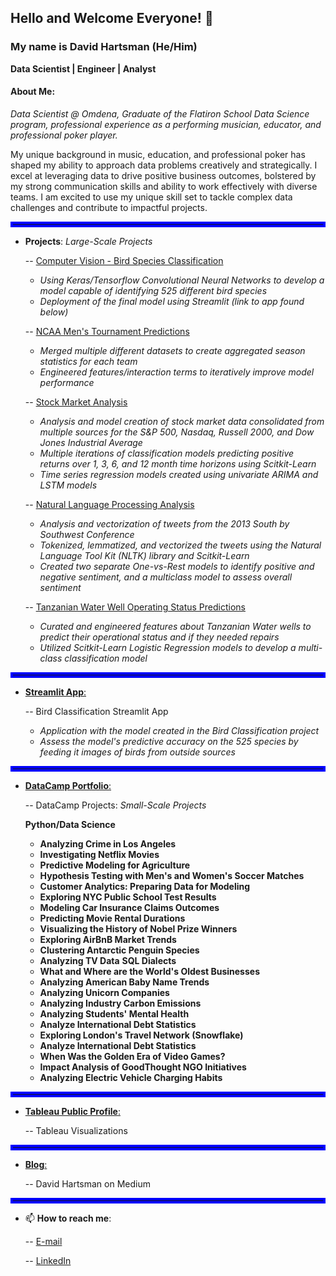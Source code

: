 ## Hello and Welcome Everyone! 👋

### My name is David Hartsman (He/Him)

**Data Scientist | Engineer | Analyst**

#### About Me: 

*Data Scientist @ Omdena, Graduate of the Flatiron School Data Science program, professional experience as a performing musician, educator, and professional poker player.* 

My unique background in music, education, and professional poker has shaped my ability to approach data problems creatively and strategically. I excel at leveraging data to drive positive business outcomes, bolstered by my strong communication skills and ability to work effectively with diverse teams. I am excited to use my unique skill set to tackle complex data challenges and
contribute to impactful projects.

<hr style="border: 4px solid blue">

- **Projects**: *Large-Scale Projects*

  -- [Computer Vision - Bird Species Classification](https://github.com/dvdhartsman/Bird_Species_Image_Classification)
    - *Using Keras/Tensorflow Convolutional Neural Networks to develop a model capable of identifying 525 different bird species*
    - *Deployment of the final model using Streamlit (link to app found below)*
 
  -- [NCAA Men's Tournament Predictions](https://github.com/dvdhartsman/March_Machine_Learning_Mania_2024)
    - *Merged multiple different datasets to create aggregated season statistics for each team* 
    - *Engineered features/interaction terms to iteratively improve model performance*

  -- [Stock Market Analysis](https://github.com/dvdhartsman/Stock_Market_Analysis)
    - *Analysis and model creation of stock market data consolidated from multiple sources for the S&P 500, Nasdaq, Russell 2000, and Dow Jones Industrial Average*
    - *Multiple iterations of classification models predicting positive returns over 1, 3, 6, and 12 month time horizons using Scitkit-Learn*
    - *Time series regression models created using univariate ARIMA and LSTM models* 
  
  -- [Natural Language Processing Analysis](https://github.com/dvdhartsman/NLP-Sentiment-Analysis)
    - *Analysis and vectorization of tweets from the 2013 South by Southwest Conference*
    - *Tokenized, lemmatized, and vectorized the tweets using the Natural Language Tool Kit (NLTK) library and Scitkit-Learn*
    - *Created two separate One-vs-Rest models to identify positive and negative sentiment, and a multiclass model to assess overall sentiment*
  
  -- [Tanzanian Water Well Operating Status Predictions](https://github.com/dvdhartsman/Tanzanian_Water_Pumps)
    - *Curated and engineered features about Tanzanian Water wells to predict their operational status and if they needed repairs*
    - *Utilized Scitkit-Learn Logistic Regression models to develop a multi-class classification model*

<hr style="border: 4px solid blue">

- [**Streamlit App**:](https://bird-species-image-classification-heath-and-david.streamlit.app/)

  -- Bird Classification Streamlit App
    - *Application with the model created in the Bird Classification project*
    - *Assess the model's predictive accuracy on the 525 species by feeding it images of birds from outside sources*

<hr style="border: 4px solid blue">

- [**DataCamp Portfolio**:](https://www.datacamp.com/portfolio/dvdhartsman?view=true)

   -- DataCamp Projects: *Small-Scale Projects*

   **Python/Data Science**
    - **Analyzing Crime in Los Angeles**
    - **Investigating Netflix Movies**
    - **Predictive Modeling for Agriculture**
    - **Hypothesis Testing with Men's and Women's Soccer Matches**
    - **Customer Analytics: Preparing Data for Modeling**
    - **Exploring NYC Public School Test Results**
    - **Modeling Car Insurance Claims Outcomes**
    - **Predicting Movie Rental Durations**
    - **Visualizing the History of Nobel Prize Winners**
    - **Exploring AirBnB Market Trends**
    - **Clustering Antarctic Penguin Species**
    - **Analyzing TV Data**
  **SQL Dialects**
    - **What and Where are the World's Oldest Businesses**
    - **Analyzing American Baby Name Trends**
    - **Analyzing Unicorn Companies**
    - **Analyzing Industry Carbon Emissions**
    - **Analyzing Students' Mental Health**
    - **Analyze International Debt Statistics**
    - **Exploring London's Travel Network (Snowflake)**
    - **Analyze International Debt Statistics**
    - **When Was the Golden Era of Video Games?**
    - **Impact Analysis of GoodThought NGO Initiatives**
    - **Analyzing Electric Vehicle Charging Habits**

<hr style="border: 4px solid blue">

- [**Tableau Public Profile**:](https://public.tableau.com/app/profile/david.hartsman/vizzes)

  -- Tableau Visualizations

<hr style="border: 4px solid blue">
  
- [**Blog**:](https://medium.com/@dvdhartsman)
 
  -- David Hartsman on Medium
  
<hr style="border: 4px solid blue">

- 📫 **How to reach me**:
  
  -- [E-mail](dvdhartsman@gmail.com)
  
  -- [LinkedIn](https://www.linkedin.com/in/david-hartsman-data/)

<!--
**dvdhartsman/dvdhartsman** is a ✨ _special_ ✨ repository because its `README.md` (this file) appears on your GitHub profile.

Here are some ideas to get you started:

- 🔭 I’m currently working on ...
- 🌱 I’m currently learning ...
- 👯 I’m looking to collaborate on ...
- 🤔 I’m looking for help with ...
- 💬 Ask me about ...
- 📫 How to reach me: ...
- 😄 Pronouns: ...
- ⚡ Fun fact: ...
-->
